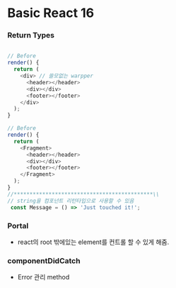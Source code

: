 # Basic React 16

### Return Types

```javascript

// Before
render() {
  return (
    <div> // 쓸모없는 warpper
      <header></header>    
      <div></div>
      <footer></footer>
    </div> 
  );
}

// Before
render() {
  return (
    <Fragment>
      <header></header>
      <div></div>
      <footer></footer>
    </Fragment>
  );
}
//********************************************\\  
// string을 컴포넌트 리턴타입으로 사용할 수 있음
 const Message = () => 'Just touched it!';
 ```
 
 ### Portal
  - react의 root 밖에있는 element를 컨트롤 할 수 있게 해줌.
  
 ### componentDidCatch
  - Error 관리 method
  
  